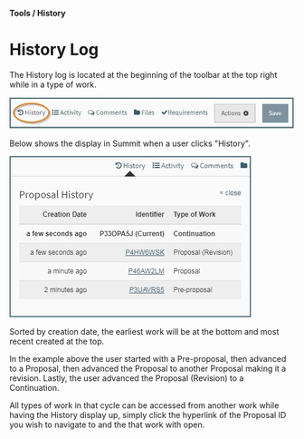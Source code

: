 **Tools / History**

# History Log

The History log is located at the beginning of the toolbar at the top right while in a type of work.

![Tools History Toolbar](../images/tools/ToolHistory_Toolbar.jpg)

Below shows the display in Summit when a user clicks "History".  

![Tools History Sequence](../images/tools/ToolHistory_Sequence.jpg)

Sorted by creation date, the earliest work will be at the bottom and most recent created at the top.  

In the example above the user started with a Pre-proposal, then advanced to a Proposal, then advanced the Proposal to another Proposal making it a revision.  Lastly, the user advanced the Proposal (Revision) to a Continuation.

All types of work in that cycle can be accessed from another work while having the History display up, simply click the hyperlink of the Proposal ID you wish to navigate to and the that work with open.
